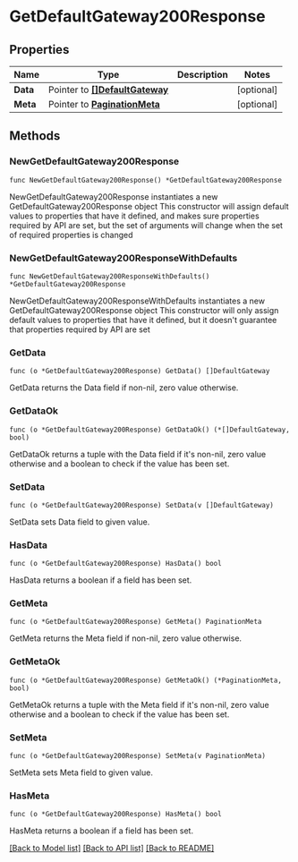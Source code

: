 # GetDefaultGateway200Response

## Properties

Name | Type | Description | Notes
------------ | ------------- | ------------- | -------------
**Data** | Pointer to [**[]DefaultGateway**](DefaultGateway.md) |  | [optional] 
**Meta** | Pointer to [**PaginationMeta**](PaginationMeta.md) |  | [optional] 

## Methods

### NewGetDefaultGateway200Response

`func NewGetDefaultGateway200Response() *GetDefaultGateway200Response`

NewGetDefaultGateway200Response instantiates a new GetDefaultGateway200Response object
This constructor will assign default values to properties that have it defined,
and makes sure properties required by API are set, but the set of arguments
will change when the set of required properties is changed

### NewGetDefaultGateway200ResponseWithDefaults

`func NewGetDefaultGateway200ResponseWithDefaults() *GetDefaultGateway200Response`

NewGetDefaultGateway200ResponseWithDefaults instantiates a new GetDefaultGateway200Response object
This constructor will only assign default values to properties that have it defined,
but it doesn't guarantee that properties required by API are set

### GetData

`func (o *GetDefaultGateway200Response) GetData() []DefaultGateway`

GetData returns the Data field if non-nil, zero value otherwise.

### GetDataOk

`func (o *GetDefaultGateway200Response) GetDataOk() (*[]DefaultGateway, bool)`

GetDataOk returns a tuple with the Data field if it's non-nil, zero value otherwise
and a boolean to check if the value has been set.

### SetData

`func (o *GetDefaultGateway200Response) SetData(v []DefaultGateway)`

SetData sets Data field to given value.

### HasData

`func (o *GetDefaultGateway200Response) HasData() bool`

HasData returns a boolean if a field has been set.

### GetMeta

`func (o *GetDefaultGateway200Response) GetMeta() PaginationMeta`

GetMeta returns the Meta field if non-nil, zero value otherwise.

### GetMetaOk

`func (o *GetDefaultGateway200Response) GetMetaOk() (*PaginationMeta, bool)`

GetMetaOk returns a tuple with the Meta field if it's non-nil, zero value otherwise
and a boolean to check if the value has been set.

### SetMeta

`func (o *GetDefaultGateway200Response) SetMeta(v PaginationMeta)`

SetMeta sets Meta field to given value.

### HasMeta

`func (o *GetDefaultGateway200Response) HasMeta() bool`

HasMeta returns a boolean if a field has been set.


[[Back to Model list]](../README.md#documentation-for-models) [[Back to API list]](../README.md#documentation-for-api-endpoints) [[Back to README]](../README.md)


